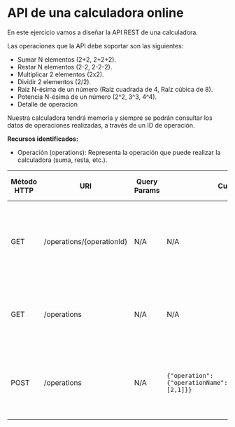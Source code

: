 # API de una calculadora online

En este ejercicio vamos a diseñar la API REST de una calculadora.

Las operaciones que la API debe soportar son las siguientes:
- Sumar N elementos (2+2, 2+2+2).
- Restar N elementos (2-2, 2-2-2).
- Multiplicar 2 elementos (2x2).
- Dividir 2 elementos (2/2).
- Raiz N-ésima de un número (Raíz cuadrada de 4, Raíz cúbica de 8).
- Potencia N-ésima de un número (2^2, 3^3, 4^4).
- Detalle de operacion

Nuestra calculadora tendrá memoria y siempre se podrán consultar los datos de operaciones realizadas, a través de un ID de operación.

**Recursos identificados:**
- Operación (operations): Representa la operación que puede realizar la calculadora (suma, resta, etc.).

| Método HTTP                            | URI                       | Query Params  | Cuerpo de la Petición                                              | Cuerpo de la Respuesta                                                                | Códigos de Respuesta                                                       |
|----------------------------------------|---------------------------|---------------|--------------------------------------------------------------------|---------------------------------------------------------------------------------------|----------------------------------------------------------------------------|
| GET                                    | /operations/{operationId} | N/A | N/A                                                                | `{"operations":{"id":789,"operationName":"add","operation":"+","numbers":[2,1,3],"result": 6}}`  | 200 OK<br/>400 Bad Request<br/>404 Not Found<br/>500 Internal Server Error |
| GET                                    | /operations | N/A | N/A                                                                | `{"operations":[{"id":789,"operationName":"add","operation":"+","numbers":[2,1,3],"result": 6},{"id":788,"operationName":"subtract","operation":"-","numbers":[5,1,2,0],"result": 2},{"id":788,"operationName":"multiply","operation":"*","numbers":[2,3],"result": 6}]}`  | 200 OK<br/>404 Not Found<br/>500 Internal Server Error |
| POST                                   | /operations                    | N/A           | `{"operation":{"operationName":"add","operation":"+","numbers":[2,1]}}`          | `{"operations":{"id":789,"operationName":"add","operation":"+","numbers":[2,1,3],"result": 6}}`              | 201 Created<br/>400 Bad Request<br/>500 Internal Server Error              |
